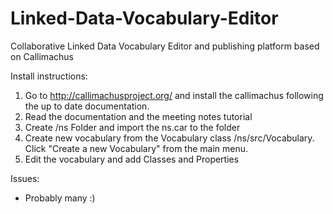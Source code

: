 Linked-Data-Vocabulary-Editor
================================

Collaborative Linked Data Vocabulary Editor and publishing platform based on Callimachus

Install instructions:

1. Go to http://callimachusproject.org/ and install the callimachus following the up to date documentation.
2. Read the documentation and the meeting notes tutorial
2. Create /ns Folder and import the ns.car to the folder
3. Create new vocabulary from the Vocabulary class /ns/src/Vocabulary. Click "Create a new Vocabulary" from the main menu.
4. Edit the vocabulary and add Classes and Properties

Issues:

* Probably many :)

